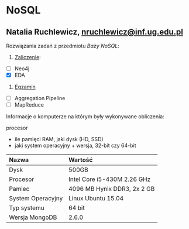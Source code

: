 # NoSQL
## Natalia Ruchlewicz,  nruchlewicz@inf.ug.edu.pl

Rozwiązania zadań z przedmiotu *Bazy NoSQL*:

1. [Zaliczenie](zaliczenie.md):
 - [ ] Neo4j
 - [X] EDA
1. [Egzamin](egzamin.md)
 - [ ] Aggregation Pipeline
 - [ ] MapReduce

Informacje o komputerze na którym były wykonywane obliczenia:

procesor
* ile pamięci RAM, jaki dysk (HD, SSD)
* jaki system operacyjny + wersja,
 32-bit czy 64-bit



| Nazwa  | Wartość   | 
| :--------- |:------| 
| Dysk      |500GB | 
| Procesor    | Intel Core i5-430M 2.26 GHz   | 
| Pamiec  | 4096 MB Hynix DDR3, 2x 2 GB | 
| System Operacyjny       |  Linux  Ubuntu 15.04| 
| Typ systemu| 64 bit |
|Wersja MongoDB| 2.6.0|

